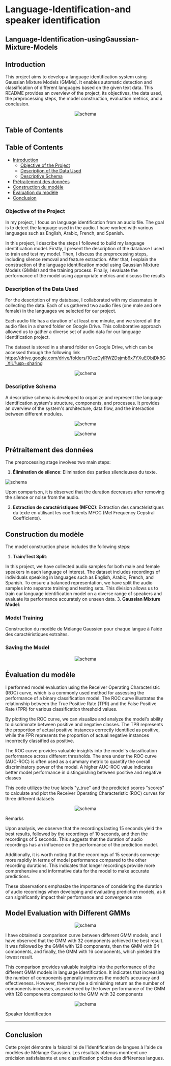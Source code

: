 # Language-Identification-and speaker identification
## Language-Identification-usingGaussian-Mixture-Models
## Introduction
This project aims to develop a language identification system using Gaussian Mixture Models (GMMs). It enables automatic detection and classification of different languages based on the given text data. This README provides an overview of the project, its objectives, the data used, the preprocessing steps, the model construction, evaluation metrics, and a conclusion.

<p align="center">
  <img src="https://github.com/kaoutar-lakdim/Language-Identification-usingGaussian-Mixture-Models/assets/74473164/8ef52fea-7ad0-45ba-8edb-aaf514dd2865" alt="schema">
</p>

## Table of Contents
## Table of Contents
- [Introduction](#introduction)
  - [Objective of the Project](#objective-of-the-project)
  - [Description of the Data Used](#description-of-the-data-used)
  - [Descriptive Schema](#descriptive-schema)
- [Prétraitement des données](#prétraitement-des-données)
- [Construction du modèle](#construction-du-modèle)
- [Évaluation du modèle](#évaluation-du-modèle)
- [Conclusion](#conclusion)


### Objective of the Project

In my project, I focus on language identification from an audio file. The goal is to detect the language used in the audio. I have worked with various languages such as English, Arabic, French, and Spanish.

In this project, I describe the steps I followed to build my language identification model. Firstly, I present the description of the database I used to train and test my model. Then, I discuss the preprocessing steps, including silence removal and feature extraction. After that, I explain the construction of the language identification model using Gaussian Mixture Models (GMMs) and the training process. Finally, I evaluate the performance of the model using appropriate metrics and discuss the results


### Description of the Data Used
For the description of my database, I collaborated with my classmates in collecting the data. Each of us gathered two audio files (one male and one female) in the languages we selected for our project.

Each audio file has a duration of at least one minute, and we stored all the audio files in a shared folder on Google Drive. This collaborative approach allowed us to gather a diverse set of audio data for our language identification project.

The dataset is stored in a shared folder on Google Drive, which can be accessed through the following link https://drive.google.com/drive/folders/1OezDyIRWZDsjmb6x7YXuEObjDk8G_XlL?usp=sharing
<p align="center">
  <img src="https://github.com/kaoutar-lakdim/Language-Identification-usingGaussian-Mixture-Models/assets/74473164/03b17762-82ba-4908-9102-31d128c5230f" alt="schema">
</p>

### Descriptive Schema
A descriptive schema is developed to organize and represent the language identification system's structure, components, and processes. It provides an overview of the system's architecture, data flow, and the interaction between different modules.
<p align="center">
  <img src="https://github.com/kaoutar-lakdim/Language-Identification-usingGaussian-Mixture-Models/assets/74473164/54ca9914-f5b7-4fd9-9e52-55a9563b317c"
 alt="schema">
</p>


<p align="center">
  <img src="https://github.com/kaoutar-lakdim/Language-Identification-usingGaussian-Mixture-Models/assets/74473164/5cf22015-e01f-4034-98b9-46bf739b3139"
 alt="schema">
</p>

## Prétraitement des données
The preprocessing stage involves two main steps:
1. **Élimination de silence**: Elimination des parties silencieuses du texte.
   <p align="center">
  <img src="https://github.com/kaoutar-lakdim/Language-Identification-usingGaussian-Mixture-Models/assets/74473164/60131c27-ae89-4009-b86b-11bdc93ee168"
 alt="schema">
</p>

Upon comparison, it is observed that the duration decreases after removing the silence or noise from the audio.

3. **Extraction de caractéristiques (MFCC)**: Extraction des caractéristiques du texte en utilisant les coefficients MFCC (Mel Frequency Cepstral Coefficients).

## Construction du modèle
The model construction phase includes the following steps:
1. **Train/Test Split**:
   
In this project, we have collected audio samples for both male and female speakers in each language of interest. The dataset includes recordings of individuals speaking in languages such as English, Arabic, French, and Spanish. To ensure a balanced representation, we have split the audio samples into separate training and testing sets. This division allows us to train our language identification model on a diverse range of speakers and evaluate its performance accurately on unseen data.
3. **Gaussian Mixture Model**:
 ###  Model Training
   Construction du modèle de Mélange Gaussien pour chaque langue à l'aide des caractéristiques extraites.
 ### Saving the Model
  <p align="center">
  <img src="https://github.com/kaoutar-lakdim/Language-Identification-usingGaussian-Mixture-Models/assets/74473164/46a6e4d1-2ad9-473f-bc0a-55bdcf625e7f"
 alt="schema">
</p>

## Évaluation du modèle
I performed model evaluation using the Receiver Operating Characteristic (ROC) curve, which is a commonly used method for assessing the performance of a binary classification model. The ROC curve illustrates the relationship between the True Positive Rate (TPR) and the False Positive Rate (FPR) for various classification threshold values.

By plotting the ROC curve, we can visualize and analyze the model's ability to discriminate between positive and negative classes. The TPR represents the proportion of actual positive instances correctly identified as positive, while the FPR represents the proportion of actual negative instances incorrectly classified as positive.

The ROC curve provides valuable insights into the model's classification performance across different thresholds. The area under the ROC curve (AUC-ROC) is often used as a summary metric to quantify the overall discriminatory power of the model. A higher AUC-ROC value indicates better model performance in distinguishing between positive and negative classes

This code utilizes the true labels "y_true" and the predicted scores "scores" to calculate and plot the Receiver Operating Characteristic (ROC) curves for three different datasets
<p align="center">
  <img src="https://github.com/kaoutar-lakdim/Language-Identification-usingGaussian-Mixture-Models/assets/74473164/e5baefa5-263d-484e-8e0b-cf48b435f8dc"
 alt="schema">
</p

### Remarks
Upon analysis, we observe that the recordings lasting 15 seconds yield the best results, followed by the recordings of 10 seconds, and then the recordings of 5 seconds. This suggests that the duration of audio recordings has an influence on the performance of the prediction model.

Additionally, it is worth noting that the recordings of 15 seconds converge more rapidly in terms of model performance compared to the other recording durations. This indicates that longer recordings provide more comprehensive and informative data for the model to make accurate predictions.

These observations emphasize the importance of considering the duration of audio recordings when developing and evaluating prediction models, as it can significantly impact their performance and convergence rate

## Model Evaluation with Different GMMs
<p align="center">
  <img src="https://github.com/kaoutar-lakdim/Language-Identification-usingGaussian-Mixture-Models/assets/74473164/c71b871e-688f-4ea3-876c-e46f03961c47"
 alt="schema">
</p


I have obtained a comparison curve between different GMM models, and I have observed that the GMM with 32 components achieved the best result. It was followed by the GMM with 128 components, then the GMM with 64 components, and finally, the GMM with 16 components, which yielded the lowest result.

This comparison provides valuable insights into the performance of the different GMM models in language identification. It indicates that increasing the number of components generally improves the model's accuracy and effectiveness. However, there may be a diminishing return as the number of components increases, as evidenced by the lower performance of the GMM with 128 components compared to the GMM with 32 components

<p align="center">
  <img src="https://github.com/kaoutar-lakdim/Language-Identification-usingGaussian-Mixture-Models/assets/74473164/c61a8c50-988e-408a-a279-54f5e189e5f1"
 alt="schema">
</p

# Speaker Identification




****
## Conclusion
Cette projet démontre la faisabilité de l'identification de langues à l'aide de modèles de Mélange Gaussien. Les résultats obtenus montrent une précision satisfaisante et une classification précise des différentes langues.
